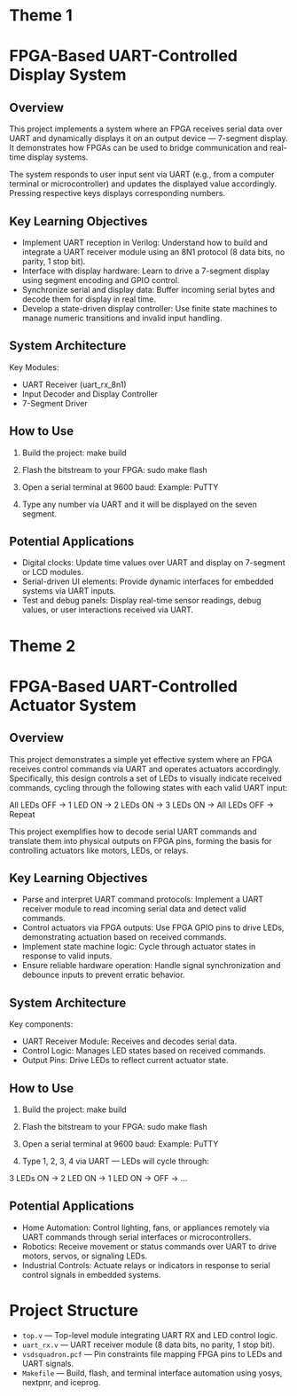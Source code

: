 # Theme 1
# FPGA-Based UART-Controlled Display System

## Overview

This project implements a system where an FPGA receives serial data over UART and dynamically displays it on an output device — 7-segment display. It demonstrates how FPGAs can be used to bridge communication and real-time display systems.

The system responds to user input sent via UART (e.g., from a computer terminal or microcontroller) and updates the displayed value accordingly. Pressing respective keys displays corresponding numbers.

## Key Learning Objectives

- Implement UART reception in Verilog: Understand how to build and integrate a UART receiver module using an 8N1 protocol (8 data bits, no parity, 1 stop bit).
- Interface with display hardware: Learn to drive a 7-segment display using segment encoding and GPIO control.
- Synchronize serial and display data: Buffer incoming serial bytes and decode them for display in real time.
- Develop a state-driven display controller: Use finite state machines to manage numeric transitions and invalid input handling.

## System Architecture

Key Modules:
- UART Receiver (uart_rx_8n1)
- Input Decoder and Display Controller
- 7-Segment Driver

## How to Use

1. Build the project:
   make build

2. Flash the bitstream to your FPGA:
   sudo make flash
   
3. Open a serial terminal at 9600 baud:
   Example: PuTTY
   
4. Type any number via UART and it will be displayed on the seven segment.


## Potential Applications

- Digital clocks: Update time values over UART and display on 7-segment or LCD modules.
- Serial-driven UI elements: Provide dynamic interfaces for embedded systems via UART inputs.
- Test and debug panels: Display real-time sensor readings, debug values, or user interactions received via UART.

  
# Theme 2
# FPGA-Based UART-Controlled Actuator System

## Overview

This project demonstrates a simple yet effective system where an FPGA receives control commands via UART and operates actuators accordingly. Specifically, this design controls a set of LEDs to visually indicate received commands, cycling through the following states with each valid UART input:

All LEDs OFF → 1 LED ON → 2 LEDs ON → 3 LEDs ON → All LEDs OFF → Repeat

This project exemplifies how to decode serial UART commands and translate them into physical outputs on FPGA pins, forming the basis for controlling actuators like motors, LEDs, or relays.

## Key Learning Objectives

- Parse and interpret UART command protocols: Implement a UART receiver module to read incoming serial data and detect valid commands.
- Control actuators via FPGA outputs: Use FPGA GPIO pins to drive LEDs, demonstrating actuation based on received commands.
- Implement state machine logic: Cycle through actuator states in response to valid inputs.
- Ensure reliable hardware operation: Handle signal synchronization and debounce inputs to prevent erratic behavior.

## System Architecture

Key components:

- UART Receiver Module: Receives and decodes serial data.
- Control Logic: Manages LED states based on received commands.
- Output Pins: Drive LEDs to reflect current actuator state.

## How to Use

1. Build the project:
   make build

2. Flash the bitstream to your FPGA:
   sudo make flash
   
3. Open a serial terminal at 9600 baud:
   Example: PuTTY
   
4. Type 1, 2, 3, 4 via UART — LEDs will cycle through:

  3 LEDs ON → 2 LED ON → 1 LED ON → OFF → ...
  
 ## Potential Applications

- Home Automation: Control lighting, fans, or appliances remotely via UART commands through serial interfaces or microcontrollers.
- Robotics: Receive movement or status commands over UART to drive motors, servos, or signaling LEDs.
- Industrial Controls: Actuate relays or indicators in response to serial control signals in embedded systems.

# Project Structure

- `top.v` — Top-level module integrating UART RX and LED control logic.
- `uart_rx.v` — UART receiver module (8 data bits, no parity, 1 stop bit).
- `vsdsquadron.pcf` — Pin constraints file mapping FPGA pins to LEDs and UART signals.
- `Makefile` — Build, flash, and terminal interface automation using yosys, nextpnr, and iceprog.
 
